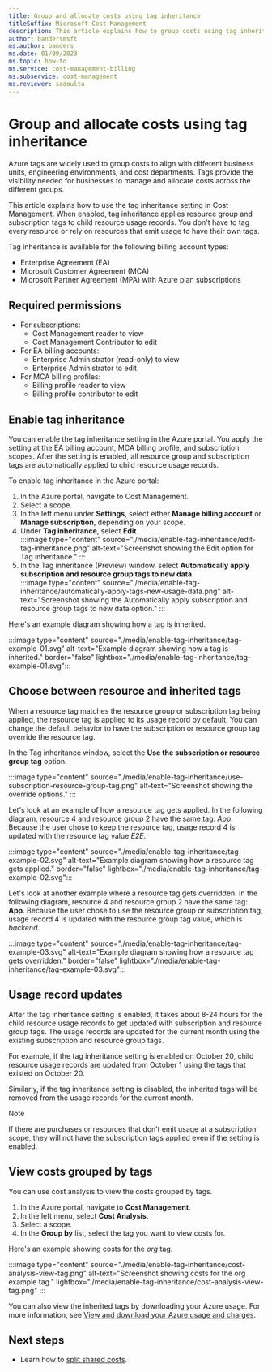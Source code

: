 ```yaml
---
title: Group and allocate costs using tag inheritance
titleSuffix: Microsoft Cost Management
description: This article explains how to group costs using tag inheritance.
author: bandersmsft
ms.author: banders
ms.date: 01/09/2023
ms.topic: how-to
ms.service: cost-management-billing
ms.subservice: cost-management
ms.reviewer: sadoulta
---
```


# Group and allocate costs using tag inheritance

Azure tags are widely used to group costs to align with different business units, engineering environments, and cost departments. Tags provide the visibility needed for businesses to manage and allocate costs across the different groups.

This article explains how to use the tag inheritance setting in Cost Management. When enabled, tag inheritance applies resource group and subscription tags to child resource usage records. You don't have to tag every resource or rely on resources that emit usage to have their own tags.

Tag inheritance is available for the following billing account types:

- Enterprise Agreement (EA)
- Microsoft Customer Agreement (MCA)
- Microsoft Partner Agreement (MPA) with Azure plan subscriptions

## Required permissions

- For subscriptions:
  - Cost Management reader to view
  - Cost Management Contributor to edit
- For EA billing accounts:
  - Enterprise Administrator (read-only) to view
  - Enterprise Administrator to edit
- For MCA billing profiles:
  - Billing profile reader to view
  - Billing profile contributor to edit

## Enable tag inheritance

You can enable the tag inheritance setting in the Azure portal. You apply the setting at the EA billing account, MCA billing profile, and subscription scopes. After the setting is enabled, all resource group and subscription tags are automatically applied to child resource usage records.

To enable tag inheritance in the Azure portal:

1. In the Azure portal, navigate to Cost Management.
2. Select a scope.
3. In the left menu under **Settings**, select either **Manage billing account** or **Manage subscription**, depending on your scope.
4. Under **Tag inheritance**, select **Edit**.  
    :::image type="content" source="./media/enable-tag-inheritance/edit-tag-inheritance.png" alt-text="Screenshot showing the Edit option for Tag inheritance." :::
5. In the Tag inheritance (Preview) window, select **Automatically apply subscription and resource group tags to new data**.  
    :::image type="content" source="./media/enable-tag-inheritance/automatically-apply-tags-new-usage-data.png" alt-text="Screenshot showing the Automatically apply subscription and resource group tags to new data option." :::

Here's an example diagram showing how a tag is inherited.

:::image type="content" source="./media/enable-tag-inheritance/tag-example-01.svg" alt-text="Example diagram showing how a tag is inherited." border="false" lightbox="./media/enable-tag-inheritance/tag-example-01.svg":::

## Choose between resource and inherited tags

When a resource tag matches the resource group or subscription tag being applied, the resource tag is applied to its usage record by default. You can change the default behavior to have the subscription or resource group tag override the resource tag.

In the Tag inheritance window, select the **Use the subscription or resource group tag** option.

:::image type="content" source="./media/enable-tag-inheritance/use-subscription-resource-group-tag.png" alt-text="Screenshot showing the override options." :::

Let's look at an example of how a resource tag gets applied. In the following diagram, resource 4 and resource group 2 have the same tag: *App*. Because the user chose to keep the resource tag, usage record 4 is updated with the resource tag value *E2E*.

:::image type="content" source="./media/enable-tag-inheritance/tag-example-02.svg" alt-text="Example diagram showing how a resource tag gets applied." border="false" lightbox="./media/enable-tag-inheritance/tag-example-02.svg":::

Let's look at another example where a resource tag gets overridden. In the following diagram, resource 4 and resource group 2 have the same tag: **App**. Because the user chose to use the resource group or subscription tag, usage record 4 is updated with the resource group tag value, which is *backend*.

:::image type="content" source="./media/enable-tag-inheritance/tag-example-03.svg" alt-text="Example diagram showing how a resource tag gets overridden." border="false" lightbox="./media/enable-tag-inheritance/tag-example-03.svg":::

## Usage record updates

After the tag inheritance setting is enabled, it takes about 8-24 hours for the child resource usage records to get updated with subscription and resource group tags. The usage records are updated for the current month using the existing subscription and resource group tags.

For example, if the tag inheritance setting is enabled on October 20, child resource usage records are updated from October 1 using the tags that existed on October 20.

Similarly, if the tag inheritance setting is disabled, the inherited tags will be removed from the usage records for the current month.

> [!NOTE]
> If there are purchases or resources that don’t emit usage at a subscription scope, they will not have the subscription tags applied even if the setting is enabled.

## View costs grouped by tags

You can use cost analysis to view the costs grouped by tags.

1. In the Azure portal, navigate to **Cost Management**.
1. In the left menu, select **Cost Analysis**.
1. Select a scope.
1. In the **Group by** list, select the tag you want to view costs for.

Here's an example showing costs for the *org* tag.

:::image type="content" source="./media/enable-tag-inheritance/cost-analysis-view-tag.png" alt-text="Screenshot showing costs for the org example tag." lightbox="./media/enable-tag-inheritance/cost-analysis-view-tag.png" :::

You can also view the inherited tags by downloading your Azure usage. For more information, see [View and download your Azure usage and charges](../understand/download-azure-daily-usage.md).

## Next steps

- Learn how to [split shared costs](allocate-costs.md).
